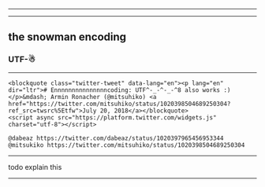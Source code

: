 [comment]: # (The first two slides are intentionally blank for the intro)

***

[comment]: # (The first two slides are intentionally blank for the intro)

***

## the snowman encoding
### UTF-☃

***

```rawhtml
<blockquote class="twitter-tweet" data-lang="en"><p lang="en" dir="ltr"># Ennnnnnnnnnnnnnncoding: UTF^-_-^-_-^8 also works :)</p>&mdash; Armin Ronacher (@mitsuhiko) <a href="https://twitter.com/mitsuhiko/status/1020398504689250304?ref_src=twsrc%5Etfw">July 20, 2018</a></blockquote>
<script async src="https://platform.twitter.com/widgets.js" charset="utf-8"></script>
```

```comment
@dabeaz https://twitter.com/dabeaz/status/1020397965456953344
@mitsukiko https://twitter.com/mitsuhiko/status/1020398504689250304
```

***

todo explain this

***
